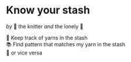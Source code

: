 # Know your stash
*by* :fox_face: the knitter *and* the lonely :wolf:  

:pencil: Keep track of yarns in the stash  
:books: Find pattern that matches my yarn in the stash  
:sheep: or vice versa  


